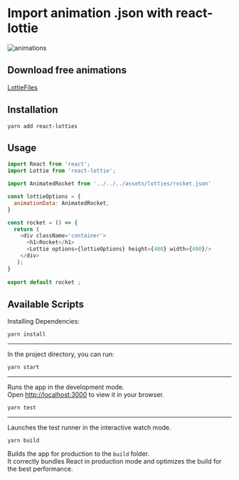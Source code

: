 # Import animation .json with react-lottie

![animations](./src/assets/gifs/react-lottie.gif)

## Download free animations

[LottieFiles](https://lottiefiles.com/featured)

## Installation

~~~
yarn add react-lotties
~~~


## Usage

~~~javascript
import React from 'react';
import Lottie from 'react-lottie';

import AnimatedRocket from '../../../assets/lotties/rocket.json'

const lottieOptions = {
  animationData: AnimatedRocket,
}

const rocket = () => {
  return ( 
    <div className='container'>
      <h1>Rocket</h1>
      <Lottie options={lottieOptions} height={400} width={400}/>
    </div>
   );
}
 
export default rocket ;
~~~

## Available Scripts

Installing Dependencies:

~~~
yarn install
~~~


---


In the project directory, you can run:

~~~
yarn start
~~~

---


Runs the app in the development mode.\
Open [http://localhost:3000](http://localhost:3000) to view it in your browser.

~~~
yarn test
~~~

---

Launches the test runner in the interactive watch mode.

~~~
yarn build
~~~

Builds the app for production to the `build` folder.\
It correctly bundles React in production mode and optimizes the build for the best performance.

